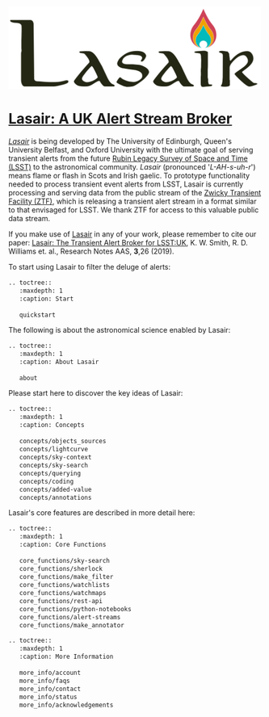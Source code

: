 <img src="_images/lasair_logo_transparent.png" width=500>

# [Lasair: A UK Alert Stream Broker]({%lasairurl%})

[*Lasair*]({%lasairurl%}) is being developed by The University of Edinburgh, Queen\'s University Belfast,
and Oxford University with the ultimate goal of serving transient alerts from the 
future [Rubin Legacy Survey of Space and Time (LSST)](https://www.lsst.org) to the 
astronomical community. *Lasair* (pronounced '*L-AH-s-uh-r*') means flame or 
flash in Scots and Irish gaelic. To prototype functionality needed to process transient 
event alerts from LSST, Lasair is currently processing and serving data from the 
public stream of the [Zwicky Transient Facility (ZTF)](http://www.ztf.caltech.edu/), 
which is releasing a transient alert stream in a format similar to that 
envisaged for LSST. We thank ZTF for access to this valuable public data stream.

If you make use of [Lasair]({%lasairurl%}) in any of your work, please remember to cite our paper: [Lasair: The Transient Alert Broker for LSST:UK](https://doi.org/10.3847/2515-5172/ab020f), K. W. Smith, R. D. Williams et. al., Research Notes AAS, **3**,26 (2019).

To start using Lasair to filter the deluge of alerts:
```eval_rst
.. toctree::
   :maxdepth: 1
   :caption: Start

   quickstart
```

The following is about the astronomical science enabled by Lasair:
```eval_rst
.. toctree::
   :maxdepth: 1
   :caption: About Lasair

   about
```
Please start here to discover the key ideas of Lasair:

```eval_rst
.. toctree::
   :maxdepth: 1
   :caption: Concepts

   concepts/objects_sources
   concepts/lightcurve
   concepts/sky-context
   concepts/sky-search
   concepts/querying
   concepts/coding
   concepts/added-value
   concepts/annotations
```

Lasair's core features are described in more detail here:

```eval_rst
.. toctree::
   :maxdepth: 1
   :caption: Core Functions

   core_functions/sky-search
   core_functions/sherlock
   core_functions/make_filter
   core_functions/watchlists
   core_functions/watchmaps
   core_functions/rest-api
   core_functions/python-notebooks
   core_functions/alert-streams
   core_functions/make_annotator
```

```eval_rst
.. toctree::
   :maxdepth: 1
   :caption: More Information

   more_info/account
   more_info/faqs
   more_info/contact
   more_info/status
   more_info/acknowledgements
```
